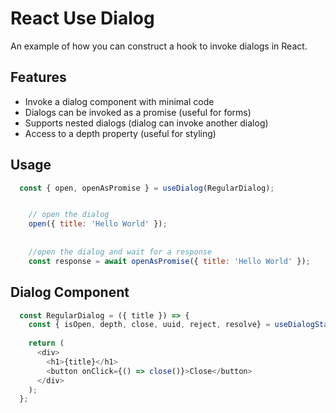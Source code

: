 # React Use Dialog

An example of how you can construct a hook to invoke dialogs in React.

## Features

- Invoke a dialog component with minimal code
- Dialogs can be invoked as a promise (useful for forms)
- Supports nested dialogs (dialog can invoke another dialog)
- Access to a depth property (useful for styling)


## Usage

```js
  const { open, openAsPromise } = useDialog(RegularDialog);


    // open the dialog
    open({ title: 'Hello World' });
    
    
    //open the dialog and wait for a response
    const response = await openAsPromise({ title: 'Hello World' });
```


## Dialog Component

```js
  const RegularDialog = ({ title }) => {
    const { isOpen, depth, close, uuid, reject, resolve} = useDialogState();
    
    return (
      <div>
        <h1>{title}</h1>
        <button onClick={() => close()}>Close</button>
      </div>
    );
  };
```
